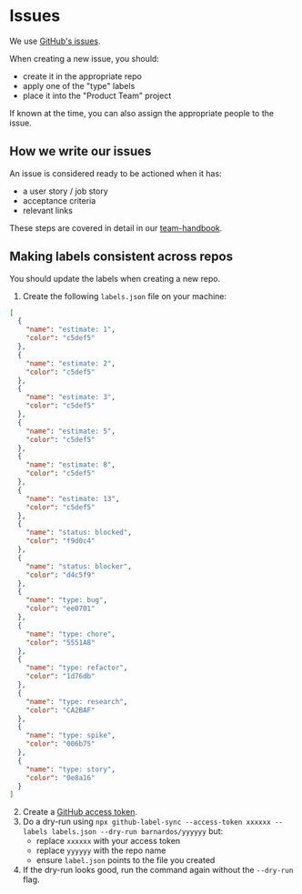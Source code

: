 # Issues

We use [GitHub's issues](https://guides.github.com/features/issues/).

When creating a new issue, you should:

* create it in the appropriate repo
* apply one of the "type" labels
* place it into the "Product Team" project

If known at the time, you can also assign the appropriate people to the issue.

## How we write our issues

An issue is considered ready to be actioned when it has:

* a user story / job story
* acceptance criteria
* relevant links

These steps are covered in detail in our [team-handbook](https://barnardos.github.io/team-handbook/trello-cards).

## Making labels consistent across repos

You should update the labels when creating a new repo.

1.  Create the following `labels.json` file on your machine:

```json
[
  {
    "name": "estimate: 1",
    "color": "c5def5"
  },
  {
    "name": "estimate: 2",
    "color": "c5def5"
  },
  {
    "name": "estimate: 3",
    "color": "c5def5"
  },
  {
    "name": "estimate: 5",
    "color": "c5def5"
  },
  {
    "name": "estimate: 8",
    "color": "c5def5"
  },
  {
    "name": "estimate: 13",
    "color": "c5def5"
  },
  {
    "name": "status: blocked",
    "color": "f9d0c4"
  },
  {
    "name": "status: blocker",
    "color": "d4c5f9"
  },
  {
    "name": "type: bug",
    "color": "ee0701"
  },
  {
    "name": "type: chore",
    "color": "5551A8"
  },
  {
    "name": "type: refactor",
    "color": "1d76db"
  },
  {
    "name": "type: research",
    "color": "CA2BAF"
  },
  {
    "name": "type: spike",
    "color": "006b75"
  },
  {
    "name": "type: story",
    "color": "0e8a16"
  }
]
```

2.  Create a [GitHub access token](https://github.com/settings/tokens).
3.  Do a dry-run using `npx github-label-sync --access-token xxxxxx --labels labels.json --dry-run barnardos/yyyyyy` but:
    * replace `xxxxxx` with your access token
    * replace `yyyyyy` with the repo name
    * ensure `label.json` points to the file you created
4.  If the dry-run looks good, run the command again without the `--dry-run` flag.
